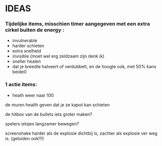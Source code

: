 # IDEAS

### Tijdelijke items, misschien timer aangegeven met een extra cirkel buiten de energy :
- invulnerable
- harder schieten
- extra snelheid
- invisible (moet wel erg zeldzaam zijn denk ik)
- sneller healen
- dat je breedte halveert of verdubbelt, en de hoogte ook, met 50% kans beide0

### 1 actie items:
- heath weer naar 100

de muren health geven dat je ze kapot kan schieten

de hitbox van de bullets iets groter maken?

spelers ietsjes langzamer bewegen?

screenshake harder als de explosie dichtbij is, zachter als explosie ver weg is. (geluiden ook!!!)

